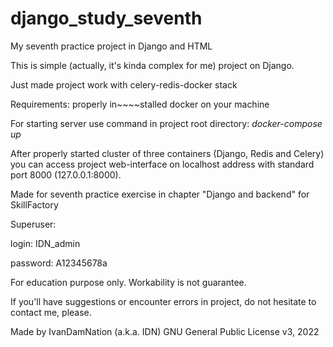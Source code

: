 # django_study_seventh

My seventh practice project in Django and HTML


This is simple (actually, it's kinda complex for me) project on Django.


Just made project work with celery-redis-docker stack


Requirements: properly in~~~~stalled docker on your machine



For starting server use command in project root directory:
*docker-compose up*



After properly started cluster of three containers (Django, Redis and Celery) you can access project web-interface on localhost address with standard port 8000 (127.0.0.1:8000).


Made for seventh practice exercise in chapter "Django and backend" for SkillFactory

Superuser:

login: IDN_admin

password: A12345678a


For education purpose only. Workability is not guarantee.

If you'll have suggestions or encounter errors in project, do not hesitate to contact me, please.

Made by IvanDamNation (a.k.a. IDN) GNU General Public License v3, 2022
